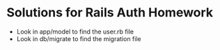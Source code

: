 # Solutions for Rails Auth Homework

* Look in app/model to find the user.rb file
* Look in db/migrate to find the migration file
